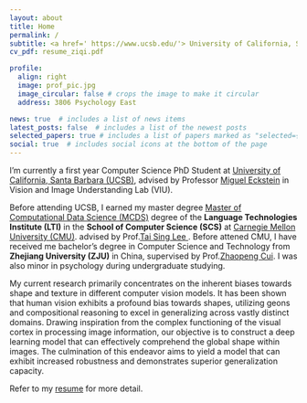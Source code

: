 ```yaml
---
layout: about
title: Home
permalink: /
subtitle: <a href=' https://www.ucsb.edu/'> University of California, Santa Barbara (UCSB), Computer Science Department
cv_pdf: resume_ziqi.pdf

profile:
  align: right
  image: prof_pic.jpg
  image_circular: false # crops the image to make it circular
  address: 3806 Psychology East

news: true  # includes a list of news items
latest_posts: false  # includes a list of the newest posts
selected_papers: true # includes a list of papers marked as "selected={true}"
social: true  # includes social icons at the bottom of the page
---
```


<!-- TODO: Refine this part for PhD application -->


I’m currently a first year Computer Science PhD Student at <a href=' https://www.ucsb.edu/'> University of California, Santa Barbara (UCSB)</a>, advised by Professor <a href=' https://psych.ucsb.edu/people/faculty/miguel-eckstein'> Miguel Eckstein</a> in Vision and Image Understanding Lab (VIU). 

Before attending UCSB, I earned my master degree <a href="https://mcds.cs.cmu.edu/">Master of Computational Data Science (MCDS)</a> degree of the **Language Technologies Institute (LTI)** in the **School of Computer Science (SCS)** at <a href='https://www.cmu.edu/'>Carnegie Mellon University (CMU)</a>. advised by Prof.<a href='https://www.cnbc.cmu.edu/~tai/'>Tai Sing Lee </a>. Before attened CMU, I have received me bachelor’s degree in Computer Science and Technology from **Zhejiang University (ZJU)** in China, supervised by Prof.<a href='https://zhpcui.github.io/'>Zhaopeng Cui</a>. I was also minor in psychology during undergraduate studying.

My current research primarily concentrates on the inherent biases towards shape and texture in different computer vision models. It has been shown that human vision exhibits a profound bias towards shapes, utilizing geons and compositional reasoning to excel in generalizing across vastly distinct domains. Drawing inspiration from the complex functioning of the visual cortex in processing image information, our objective is to construct a deep learning model that can effectively comprehend the global shape within images. The culmination of this endeavor aims to yield a model that can exhibit increased robustness and demonstrates superior generalization capacity.

Refer to my <a href="{{ page.cv_pdf | prepend: 'assets/pdf/' | relative_url}}" target="_blank">resume</a> for more detail.


<!-- I'm a second-year graduate student in <a href='https://www.cmu.edu/'>Carnegie Mellon University (CMU)</a>, pursing the <a href="https://mcds.cs.cmu.edu/">Master of Computational Data Science (MCDS)</a> degree of the Language Technologies Institute (LTI) in the School of Computer Science (SCS). Currently I'm doing research under supervision of Prof.<a href='https://www.cnbc.cmu.edu/~tai/'>Tai Sing Lee </a>. Before attened CMU, I have received me bachelor’s degree in Computer Science and Technology from Zhejiang University (ZJU) in China. I was also minor in psychology during undergradeate studying.

My current research primarily concentrates on the inherent biases towards shape and texture in different computer vision models. This question raises critical considerations concerning both the robustness and the generalizability of these models. Specifically, shape representation could be considered a robust and interpretable feature from a human cognitive perspective, as models biased towards shape have demonstrated superior generalization when tested using Out-Of-Distribution (OOD) datasets.

It has been shown that human vision exhibits a profound bias towards shapes, utilizing geons and compositional reasoning to excel in generalizing across vastly distinct domains. Drawing inspiration from the complex functioning of the visual cortex in processing image information, our objective is to construct a deep learning model that can effectively comprehend the global shape within images. The culmination of this endeavor aims to yield a model that can exhibit increased robustness and demonstrates superior generalization capacity.

Before attending CMU, I have worded in State Key Laboratory of CAD & CG at Zhejiang University, supervised by Prof. Zhaopeng Cui <a href='https://zhpcui.github.io/'>Zhaopeng Cui</a>. Our research centered around 3D vision and Automated Machine Learning (AutoML). Our primary objective was to enhance the efficiency of models dealing with large-scale point cloud segmentation problems while maintain the accuracy of the model. Specifically, we utilized an efficient neighborhood gathering technique to improve the efficiency of Dynamic Graph CNN (DGCNN) apply one-shot Neural Architecture Search (NAS) to search for the optimal structure of the network. -->


<!-- Original comment -->

<!-- Write your biography here. Tell the world about yourself. Link to your favorite [subreddit](http://reddit.com). You can put a picture in, too. The code is already in, just name your picture `prof_pic.jpg` and put it in the `img/` folder.

Put your address / P.O. box / other info right below your picture. You can also disable any of these elements by editing `profile` property of the YAML header of your `_pages/about.md`. Edit `_bibliography/papers.bib` and Jekyll will render your [publications page](/al-folio/publications/) automatically.

Link to your social media connections, too. This theme is set up to use [Font Awesome icons](http://fortawesome.github.io/Font-Awesome/) and [Academicons](https://jpswalsh.github.io/academicons/), like the ones below. Add your Facebook, Twitter, LinkedIn, Google Scholar, or just disable all of them. -->
